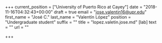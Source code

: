 +++
current_position = ["University of Puerto Rico at Cayey"]
date = "2018-11-16T04:32:43+00:00"
draft = true
email = "jose.valentin16@upr.edu"
first_name = "José C."
last_name = "Valentín López"
position = "Undergraduate student"
suffix = ""
title = "lopez.valetin.jose.md"
[lab]
text = ""
url = ""

+++
